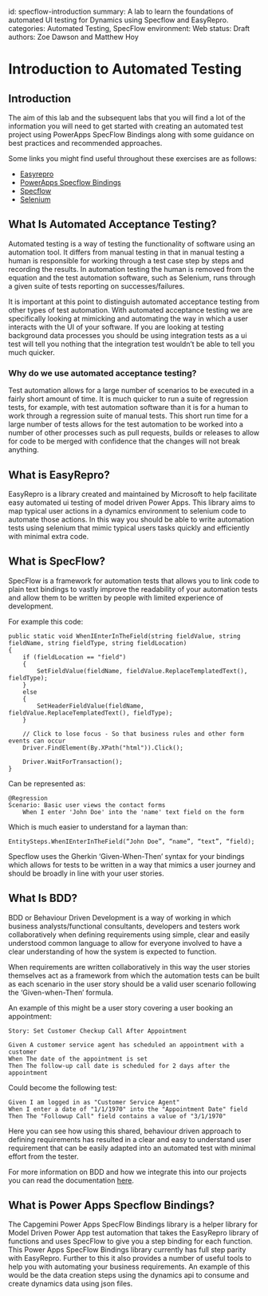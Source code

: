 id: specflow-introduction
summary: A lab to learn the foundations of automated UI testing for Dynamics using Specflow and EasyRepro.
categories: Automated Testing, SpecFlow
environment: Web
status: Draft
authors: Zoe Dawson and Matthew Hoy

# Introduction to Automated Testing

## Introduction

The aim of this lab and the subsequent labs that you will find a lot of the information you will need to get started with creating an automated test project using PowerApps SpecFlow Bindings along with some guidance on best practices and recommended approaches.

Some links you might find useful throughout these exercises are as follows:

- [Easyrepro](https://github.com/microsoft/EasyRepro)
- [PowerApps Specflow Bindings](https://github.com/Capgemini/powerapps-specflow-bindings)
- [Specflow](https://docs.specflow.org/en/latest/)
- [Selenium](https://www.selenium.dev/documentation/en/)

## What Is Automated Acceptance Testing?

Automated testing is a way of testing the functionality of software using an automation tool. It differs from manual testing in that in manual testing a human is responsible for working through a test case step by steps and recording the results. In automation testing the human is removed from the equation and the test automation software, such as Selenium, runs through a given suite of tests reporting on successes/failures.

It is important at this point to distinguish automated acceptance testing from other types of test automation. With automated acceptance testing we are specifically looking at mimicking and automating the way in which a user interacts with the UI of your software. If you are looking at testing background data processes you should be using integration tests as a ui test will tell you nothing that the integration test wouldn’t be able to tell you much quicker.

### Why do we use automated acceptance testing?

Test automation allows for a large number of scenarios to be executed in a fairly short amount of time. It is much quicker to run a suite of regression tests, for example, with test automation software than it is for a human to work through a regression suite of manual tests. This short run time for a large number of tests allows for the test automation to be worked into a number of other processes such as pull requests, builds or releases to allow for code to be merged with confidence that the changes will not break anything.

## What is EasyRepro?

EasyRepro is a library created and maintained by Microsoft to help facilitate easy automated ui testing of model driven Power Apps. This library aims to map typical user actions in a dynamics environment to selenium code to automate those actions. In this way you should be able to write automation tests using selenium that mimic typical users tasks quickly and efficiently with minimal extra code.

## What is SpecFlow?

SpecFlow is a framework for automation tests that allows you to link code to plain text bindings to vastly improve the readability of your automation tests and allow them to be written by people with limited experience of development.

For example this code:

```
public static void WhenIEnterInTheField(string fieldValue, string fieldName, string fieldType, string fieldLocation)
{
    if (fieldLocation == "field")
    {
        SetFieldValue(fieldName, fieldValue.ReplaceTemplatedText(), fieldType);
    }
    else
    {
        SetHeaderFieldValue(fieldName, fieldValue.ReplaceTemplatedText(), fieldType);
    }

    // Click to lose focus - So that business rules and other form events can occur
    Driver.FindElement(By.XPath("html")).Click();

    Driver.WaitForTransaction();
}
```

Can be represented as:

```
@Regression
Scenario: Basic user views the contact forms
	When I enter 'John Doe' into the 'name' text field on the form
```

Which is much easier to understand for a layman than:

```
EntitySteps.WhenIEnterInTheField(“John Doe”, “name”, “text”, “field);
```

Specflow uses the Gherkin ‘Given-When-Then’ syntax for your bindings which allows for tests to be written in a way that mimics a user journey and should be broadly in line with your user stories.

## What Is BDD?

BDD or Behaviour Driven Development is a way of working in which business analysts/functional consultants, developers and testers work collaboratively when defining requirements using simple, clear and easily understood common language to allow for everyone involved to have a clear understanding of how the system is expected to function.

When requirements are written collaboratively in this way the user stories themselves act as a framework from which the automation tests can be built as each scenario in the user story should be a valid user scenario following the ‘Given-when-Then’ formula.

An example of this might be a user story covering a user booking an appointment:

```
Story: Set Customer Checkup Call After Appointment

Given A customer service agent has scheduled an appointment with a customer
When The date of the appointment is set
Then The follow-up call date is scheduled for 2 days after the appointment
```

Could become the following test:

```
Given I am logged in as "Customer Service Agent"
When I enter a date of "1/1/1970" into the "Appointment Date" field
Then The "Followup Call" field contains a value of "3/1/1970"
```

Here you can see how using this shared, behaviour driven approach to defining requirements has resulted in a clear and easy to understand user requirement that can be easily adapted into an automated test with minimal effort from the tester.

For more information on BDD and how we integrate this into our projects you can read the documentation [here](https://capgeminiuk.visualstudio.com/Microsoft%20Community/_wiki/wikis/Microsoft-Community.wiki/839/Create-and-Sign-Off-Detailed-User-Stories).

## What is Power Apps Specflow Bindings?

The Capgemini Power Apps SpecFlow Bindings library is a helper library for Model Driven Power App test automation that takes the EasyRepro library of functions and uses SpecFlow to give you a step binding for each function. This Power Apps SpecFlow Bindings library currently has full step parity with EasyRepro. Further to this it also provides a number of useful tools to help you with automating your business requirements. An example of this would be the data creation steps using the dynamics api to consume and create dynamics data using json files.
